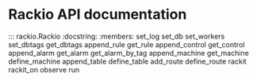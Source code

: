 # Rackio API documentation

::: rackio.Rackio
    :docstring:
    :members: set_log set_db set_workers set_dbtags get_dbtags append_rule get_rule append_control get_control append_alarm get_alarm get_alarm_by_tag append_machine get_machine define_machine append_table define_table add_route define_route rackit rackit_on observe run
